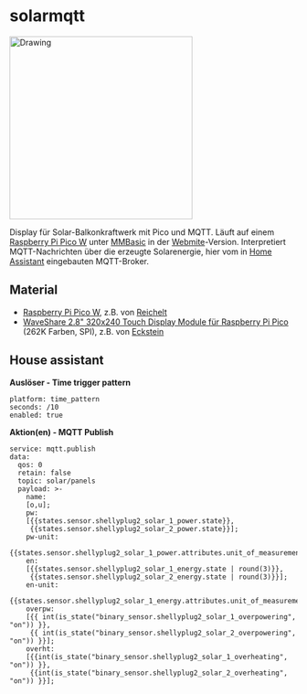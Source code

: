 # solarmqtt

[<img src="[https://github.com/teuler/robotling2/blob/main/pictures/GIF3.gif](https://github.com/teuler/solarmqtt/blob/main/pics/scr01.png)" alt="Drawing" width="320"/>](https://github.com/teuler/solarmqtt/blob/main/pics/scr01.png)


Display für Solar-Balkonkraftwerk mit Pico und MQTT. Läuft auf einem [Raspberry Pi Pico W](https://www.raspberrypi.com/products/raspberry-pi-pico/) unter [MMBasic](https://mmbasic.com/) in der [Webmite](https://geoffg.net/webmite.html)-Version. Interpretiert MQTT-Nachrichten über die erzeugte Solarenergie, hier vom in [Home Assistant](https://www.home-assistant.io/) eingebauten MQTT-Broker.

## Material
- [Raspberry Pi Pico W](https://www.raspberrypi.com/products/raspberry-pi-pico/), z.B. von [Reichelt](https://www.reichelt.de/de/de/raspberry-pi-pico-w-rp2040-cortex-m0-wlan-microusb-rasp-pi-pico-w-p329646.html?PROVID=2788&gclid=EAIaIQobChMIuuXRwPKs_wIVTxUGAB0hJw2sEAQYASABEgL6TPD_BwE&&r=1)
- [WaveShare 2.8" 320x240 Touch Display Module für Raspberry Pi Pico](https://www.waveshare.com/wiki/Pico-ResTouch-LCD-2.8) (262K Farben, SPI), z.B. von [Eckstein](https://eckstein-shop.de/WaveShare28inchTouchDisplayModuleforRaspberryPiPico2C262KColors2C320C3972402CSPI)

## House assistant

**Auslöser - Time trigger pattern**
```
platform: time_pattern
seconds: /10
enabled: true
```

**Aktion(en) - MQTT Publish**
```
service: mqtt.publish
data:
  qos: 0
  retain: false
  topic: solar/panels
  payload: >-
    name:  
    [o,u]; 
    pw:
    [{{states.sensor.shellyplug2_solar_1_power.state}},
     {{states.sensor.shellyplug2_solar_2_power.state}}];
    pw-unit:
    {{states.sensor.shellyplug2_solar_1_power.attributes.unit_of_measurement}};
    en: 
    [{{states.sensor.shellyplug2_solar_1_energy.state | round(3)}},
     {{states.sensor.shellyplug2_solar_2_energy.state | round(3)}}];
    en-unit:
    {{states.sensor.shellyplug2_solar_1_energy.attributes.unit_of_measurement}};
    overpw: 
    [{{ int(is_state("binary_sensor.shellyplug2_solar_1_overpowering", "on")) }},
     {{ int(is_state("binary_sensor.shellyplug2_solar_2_overpowering", "on")) }}]; 
    overht: 
    [{{int(is_state("binary_sensor.shellyplug2_solar_1_overheating", "on")) }},
     {{int(is_state("binary_sensor.shellyplug2_solar_2_overheating", "on")) }}];
```
